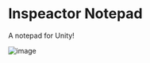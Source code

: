 # Inspeactor Notepad
 A notepad for Unity!
 
![image](https://user-images.githubusercontent.com/38486990/168840122-c7c745d2-27ae-40a8-85fa-31cbd5be3749.png)
